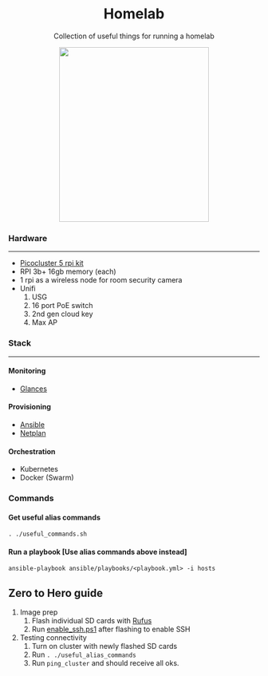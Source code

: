 <div align="center">

# Homelab
Collection of useful things for running a homelab

<img src="https://github.com/vladdoster/homelab/blob/master/assets/cluster.jpg" data-canonical-src="https://github.com/vladdoster/homelab/blob/master/assets/cluster.jpg" width="300" height="350" />

</div>

### Hardware
------------
- [Picocluster 5 rpi kit](https://www.picocluster.com/products/pico-5-raspberry-pi)
- RPI 3b+ 16gb memory (each)
- 1 rpi as a wireless node for room security camera
- Unifi 
   1. USG
   2. 16 port PoE  switch
   3. 2nd gen cloud key
   4. Max AP

### Stack
------------
#### Monitoring
- [Glances](https://nicolargo.github.io/glances/)

#### Provisioning
- [Ansible](https://github.com/ansible/ansible)
- [Netplan](https://github.com/mrlesmithjr/ansible-netplan)

#### Orchestration
- Kubernetes
- Docker (Swarm)

### Commands
#### Get useful alias commands
```
. ./useful_commands.sh
```

#### Run a playbook [Use alias commands above instead]
```
ansible-playbook ansible/playbooks/<playbook.yml> -i hosts
```

## Zero to Hero guide
1. Image prep
   1. Flash individual SD cards with [Rufus]()
   2. Run [enable_ssh.ps1]() after flashing to enable SSH
2. Testing connectivity
   1. Turn on cluster with newly flashed SD cards
   2. Run `. ./useful_alias_commands`
   3. Run `ping_cluster` and should receive all oks.
